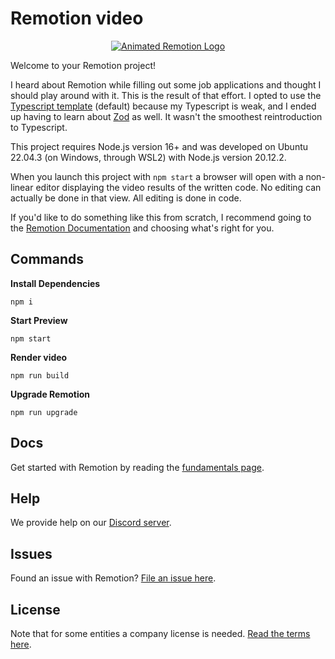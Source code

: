 # Remotion video

<p align="center">
  <a href="https://github.com/remotion-dev/logo">
    <picture>
      <source media="(prefers-color-scheme: dark)" srcset="https://github.com/remotion-dev/logo/raw/main/animated-logo-banner-dark.gif">
      <img alt="Animated Remotion Logo" src="https://github.com/remotion-dev/logo/raw/main/animated-logo-banner-light.gif">
    </picture>
  </a>
</p>

Welcome to your Remotion project!

I heard about Remotion while filling out some job applications and thought I should play around with it. This is the result of that effort. I opted to use the [Typescript template](https://www.remotion.dev/templates/hello-world) (default) because my Typescript is weak, and I ended up having to learn about [Zod](https://zod.dev/) as well. It wasn't the smoothest reintroduction to Typescript.

This project requires Node.js version 16+ and was developed on Ubuntu 22.04.3 (on Windows, through WSL2) with Node.js version 20.12.2.

When you launch this project with `npm start` a browser will open with a non-linear editor displaying the video results of the written code. No editing can actually be done in that view. All editing is done in code.

If you'd like to do something like this from scratch, I recommend going to the [Remotion Documentation](https://www.remotion.dev/docs/) and choosing what's right for you.

## Commands

**Install Dependencies**

```console
npm i
```

**Start Preview**

```console
npm start
```

**Render video**

```console
npm run build
```

**Upgrade Remotion**

```console
npm run upgrade
```

## Docs

Get started with Remotion by reading the [fundamentals page](https://www.remotion.dev/docs/the-fundamentals).

## Help

We provide help on our [Discord server](https://discord.gg/6VzzNDwUwV).

## Issues

Found an issue with Remotion? [File an issue here](https://github.com/remotion-dev/remotion/issues/new).

## License

Note that for some entities a company license is needed. [Read the terms here](https://github.com/remotion-dev/remotion/blob/main/LICENSE.md).
